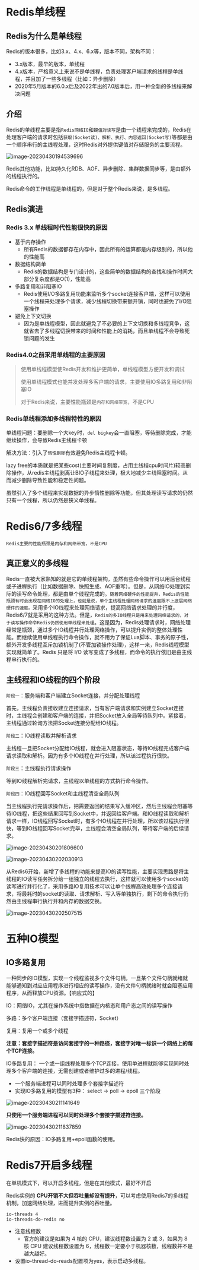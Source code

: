 # Redis单线程

## Redis为什么是单线程

Redis的版本很多，比如3.x、4.x、6.x等，版本不同，架构不同：

- 3.x版本，最早的版本，单线程
- 4.x版本，严格意义上来说不是单线程，负责处理客户端请求的线程是单线程，并且加了一些多线程（比如：异步删除）
- 2020年5月版本的6.0.x后及2022年出的7.0版本后，用一种全新的多线程来解决问题

## 介绍

Redis的单线程主要是指`Redis网络IO`和`键值对读写`是由一个线程来完成的，Redis在处理客户端的请求时包括`获取(Socket读)、解析、执行、内容返回(Socket写)`等都是由一个顺序串行的主线程处理，这时Redis对外提供键值对存储服务的主要流程。

![image-20230430194539696](C:\Users\kd\AppData\Roaming\Typora\typora-user-images\image-20230430194539696.png)

Redis其他功能，比如持久化RDB、AOF、异步删除、集群数据同步等，是由额外的线程执行的。

Redis命令的工作线程是单线程的，但是对于整个Redis来说，是多线程。

## Redis演进

### Redis 3.x 单线程时代性能很快的原因

- 基于内存操作
  - 所有Redis的数据都存在内存中，因此所有的运算都是内存级别的，所以他的性能高
- 数据结构简单
  - Redis的数据结构是专门设计的，这些简单的数据结构的查找和操作时间大部分复杂度都是O(1)，性能高
- 多路复用和非阻塞IO
  - Redis使用I/O多路复用功能来监听多个socket连接客户端，这样可以使用一个线程来处理多个请求，减少线程切换带来额开销，同时也避免了I/O阻塞操作
- 避免上下文切换
  - 因为是单线程模型，因此就避免了不必要的上下文切换和多线程竞争，这就省去了多线程切换带来的时间和性能上的消耗，而且单线程不会导致死锁问题的发生

### Redis4.0之前采用单线程的主要原因

> 使用单线程模型使Redis开发和维护更简单，单线程模型方便开发和调试
>
> 使用单线程模式也能并发处理多客户端的请求，主要使用IO多路复用和非阻塞IO
>
> 对于Redis来说，主要性能瓶颈是`内存和网络带宽`，不是CPU

### Redis单线程添加多线程特性的原因

单线程问题：要删除一个大key时，`del bigkey`会一直阻塞，等待删除完成，才能继续操作，会导致Redis主线程卡顿

解决方法：引入了`惰性删除`有效避免Redis主线程卡顿。

lazy free的本质就是把某些cost(主要时间复制度，占用主线程cpu时间片)较高删除操作，从redis主线程剥离让BIO子线程来处理，极大地减少主线阻塞时间。从而减少删除导致性能和稳定性问题。

虽然引入了多个线程来实现数据的异步惰性删除等功能，但其处理读写请求的仍然只有一个线程，所以仍然是狭义单线程。

# Redis6/7多线程

`Redis主要的性能瓶颈是内存和网络带宽，不是CPU`

## 真正意义的多线程

​	Redis一直被大家熟知的就是它的单线程架构，虽然有些命令操作可以用后台线程或子进程执行（比如数据删除、快照生成、AOF重写）。但是，从网络IO处理到实际的读写命令处理，都是由单个线程完成的。
​	`随着网络硬件的性能提升，Redis的性能瓶颈有时会出现在网络IO的处理上，也就是说，单个主线程处理网络请求的速度跟不上底层网络硬件的速度。`采用多个IO线程来处理网络请求，提高网络请求处理的并行度，Redis6/7就是采用的这种方法。
​	但是，`Redis的多IO线程只是用来处理网络请求的，对于读写操作命令Redis仍然使用单线程来处理`。这是因为，Redis处理请求时，网络处理经常是瓶颈，通过多个IO线程并行处理网络操作，可以提升实例的整体处理性能。而继续使用单线程执行命令操作，就不用为了保证Lua脚本、事务的原子性，额外开发多线程互斥加锁机制了(不管加锁操作处理)，这样一来，Redis线程模型实现就简单了。
​	Redis 只是将 I/O 读写变成了多线程，而命令的执行依旧是由主线程串行执行的。

## 主线程和IO线程的四个阶段

`阶段一`：服务端和客户端建立Socket连接，并分配处理线程

首先，主线程负责接收建立连接请求，当有客户端请求和实例建立Socket连接时，主线程会创建和客户端的连接，并把Socket放入全局等待队列中。紧接着，主线程通过轮询方法把Socket连接分配给IO线程。

`阶段二`：IO线程读取并解析请求

主线程一旦把Socket分配给IO线程，就会进入阻塞状态，等待IO线程完成客户端请求读取和解析。因为有多个IO线程在并行处理，所以该过程执行很快。

`阶段三`：主线程执行请求操作

等到IO线程解析完请求，主线程以单线程的方式执行命令操作。

`阶段四`：IO线程回写Socket和主线程清空全局队列

当主线程执行完请求操作后，把需要返回的结果写入缓冲区，然后主线程会阻塞等待IO线程，把这些结果回写到Socket中，并返回给客户端。和IO线程读取和解析请求一样，IO线程回写Socket时，有多个IO线程在并行处理，所以该过程执行很快，等到IO线程回写Socket完毕，主线程会清空全局队列，等待客户端的后续请求。

![image-20230430201806600](C:\Users\kd\AppData\Roaming\Typora\typora-user-images\image-20230430201806600.png)

![image-20230430202030913](C:\Users\kd\AppData\Roaming\Typora\typora-user-images\image-20230430202030913.png)

从Redis6开始，新增了多线程的功能来提高IO的读写性能，主要实现思路是将主线程的IO读写任务拆分给一组独立的线程去执行，这样就可以使用多个socket的读写进行并行化了，采用多路IO复用技术可以让单个线程高效处理多个连接请求，将最耗时的socket的读取、请求解析、写入等单独执行，剩下的命令执行仍然由主线程串行执行并和内存的数据交换。

![image-20230430202507515](C:\Users\kd\AppData\Roaming\Typora\typora-user-images\image-20230430202507515.png)

# 五种IO模型

## IO多路复用

一种同步的IO模型，实现一个线程监视多个文件句柄，一旦某个文件句柄就绪就能够通知到对应应用程序进行相应的读写操作，没有文件句柄就绪时就会阻塞应用程序，从而释放CPU资源。【响应式的】

IO：网络IO，尤其在操作系统中指数据在内核态和用户态之间的读写操作

多路：多个客户端连接（套接字描述符，Socket）

复用：复用一个或多个线程

**注意：套接字描述符是访问套接字的一种路径，套接字对唯一标识一个网络上的每个TCP连接。**

IO多路复用： 一个或一组线程处理多个TCP连接，使用单进程就能够实现同时处理多个客户端的连接，无需创建或者维护过多的进程/线程。

- 一个服务端进程可以同时处理多个套接字描述符
- 实现IO多路复用的模型有3种： select -> poll -> epoll 三个阶段

![image-20230430211141649](C:\Users\kd\AppData\Roaming\Typora\typora-user-images\image-20230430211141649.png)

**只使用一个服务端进程可以同时处理多个套接字描述符连接。**

![image-20230430211837859](C:\Users\kd\AppData\Roaming\Typora\typora-user-images\image-20230430211837859.png)

Redis快的原因：IO多路复用+epoll函数的使用。

# Redis7开启多线程

在单机模式下，可以开启多线程，但是在其他模式，最好不开启

Redis实例的 **CPU开销不大但吞吐量却没有提升**，可以考虑使用Redis7的多线程机制，加速网络处理，进而提升实例的吞吐量。

```shell
io-threads 4
io-threads-do-redis no
```

- 注意线程数
  - 官方的建议是如果为 4 核的 CPU，建议线程数设置为 2 或 3，如果为 8 核 CPU 建议线程数设置为 6，线程数一定要小于机器核数，线程数并不是越大越好。
- 设置io-thread-do-reads配置项为yes，表示启动多线程。